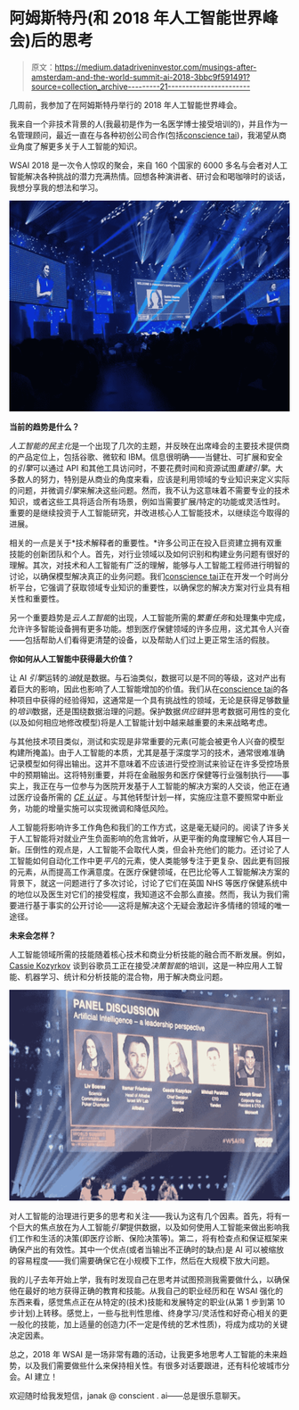 # 阿姆斯特丹(和 2018 年人工智能世界峰会)后的思考

> 原文：<https://medium.datadriveninvestor.com/musings-after-amsterdam-and-the-world-summit-ai-2018-3bbc9f591491?source=collection_archive---------21----------------------->

几周前，我参加了在阿姆斯特丹举行的 2018 年人工智能世界峰会。

我来自一个非技术背景的人(我最初是作为一名医学博士接受培训的)，并且作为一名管理顾问，最近一直在与各种初创公司合作(包括[conscience tai](https://conscient.ai))，我渴望从商业角度了解更多关于人工智能的知识。

WSAI 2018 是一次令人惊叹的聚会，来自 160 个国家的 6000 多名与会者对人工智能解决各种挑战的潜力充满热情。回想各种演讲者、研讨会和喝咖啡时的谈话，我想分享我的想法和学习。

![](img/35249ccc4c75266095b9576aaaa0a64d.png)

**当前的趋势是什么？**

*人工智能的民主化*是一个出现了几次的主题，并反映在出席峰会的主要技术提供商的产品定位上，包括谷歌、微软和 IBM。信息很明确——当健壮、可扩展和安全的*引擎*可以通过 API 和其他工具访问时，不要花费时间和资源试图*重建引擎*。大多数人的努力，特别是从商业的角度来看，应该是利用领域的专业知识来定义实际的问题，并微调*引擎*来解决这些问题。然而，我不认为这意味着不需要专业的技术知识，或者这些工具将适合所有场景，例如当需要扩展/特定的功能或灵活性时。重要的是继续投资于人工智能研究，并改进核心人工智能技术，以继续迄今取得的进展。

相关的一点是关于*技术解释者的重要性。*许多公司正在投入巨资建立拥有双重技能的创新团队和个人。首先，对行业领域以及如何识别和构建业务问题有很好的理解。其次，对技术和人工智能有广泛的理解，能够与人工智能工程师进行明智的讨论，以确保模型解决真正的业务问题。我们[conscience tai](https://conscient.ai/)正在开发一个时尚分析平台，它强调了获取领域专业知识的重要性，以确保您的解决方案对行业具有相关性和重要性。

另一个重要趋势是*云人工智能*的出现，人工智能所需的*繁重任务*和处理集中完成，允许许多智能设备拥有更多功能。想到医疗保健领域的许多应用，这尤其令人兴奋——包括帮助人们看得更清楚的设备，以及帮助人们过上更正常生活的假肢。

**你如何从人工智能中获得最大价值？**

让 AI *引擎*运转的*油*就是数据。与石油类似，数据可以是不同的等级，这对产出有着巨大的影响，因此也影响了人工智能增加的价值。我们从在[conscience tai](https://conscient.ai)的各种项目中获得的经验得知，这通常是一个具有挑战性的领域，无论是获得足够数量的*培训*数据，还是围绕数据治理的问题。保护数据*供应链*并思考数据可用性的变化(以及如何相应地修改模型)将是人工智能计划中越来越重要的未来战略考虑。

与其他技术项目类似，测试和实现是非常重要的元素(可能会被更令人兴奋的模型构建所掩盖)。由于人工智能的本质，尤其是基于深度学习的技术，通常很难准确记录模型如何得出输出。这并不意味着不应该进行受控测试来验证在许多受控场景中的预期输出。这将特别重要，并将在金融服务和医疗保健等行业强制执行——事实上，我正在与一位参与为医院开发基于人工智能的解决方案的人交谈，他正在通过医疗设备所需的 [*CE 认证*](https://europa.eu/youreurope/business/product/ce-mark/index_en.htm) 。与其他转型计划一样，实施应注意不要照常中断业务，功能的增量实施可以实现微调和降低风险。

人工智能将影响许多工作角色和我们的工作方式，这是毫无疑问的。阅读了许多关于人工智能将对就业产生负面影响的危言耸听，从更平衡的角度理解它令人耳目一新。压倒性的观点是，人工智能不会取代人类，但会补充他们的能力。还讨论了人工智能如何自动化工作中更*平凡*的元素，使人类能够专注于更复杂、因此更有回报的元素，从而提高工作满意度。在医疗保健领域，在巴比伦等人工智能解决方案的背景下，就这一问题进行了多次讨论，讨论了它们在英国 NHS 等医疗保健系统中的地位以及医生对它们的接受程度，我知道这不会那么直接。然而，我认为我们需要进行基于事实的公开讨论——这将是解决这个无疑会激起许多情绪的领域的唯一途径。

**未来会怎样？**

人工智能领域所需的技能随着核心技术和商业分析技能的融合而不断发展。例如， [Cassie Kozyrkov](https://www.linkedin.com/in/cassie-kozyrkov-9531919/) 谈到谷歌员工正在接受*决策智能*的培训，这是一种应用人工智能、机器学习、统计和分析技能的混合物，用于解决商业问题。

![](img/7b82b6e80dfc2f3629e708d5ab93b02a.png)

对人工智能的治理进行更多的思考和关注——我认为这有几个因素。首先，将有一个巨大的焦点放在为人工智能*引擎*提供数据，以及如何使用人工智能来做出影响我们工作和生活的决策(即医疗诊断、保险决策等)。第二，将有检查点和保证框架来确保产出的有效性。其中一个优点(或者当输出不正确时的缺点)是 AI 可以被缩放的容易程度——我们需要确保它在小规模下工作，然后在大规模下放大问题。

我的儿子去年开始上学，我有时发现自己在思考并试图预测我需要做什么，以确保他在最好的地方获得正确的教育和技能。从我自己的职业经历和在 WSAI 强化的东西来看，感觉焦点正在从特定的(技术)技能和发展特定的职业(从第 1 步到第 10 步计划)上转移。感觉上，一些与批判性思维、终身学习/灵活性和好奇心相关的更一般化的技能，加上适量的创造力(不一定是传统的艺术性质)，将成为成功的关键决定因素。

总之，2018 年 WSAI 是一场非常有趣的活动，让我更多地思考人工智能的未来趋势，以及我们需要做些什么来保持相关性。有很多对话要跟进，还有科伦坡城市分会。AI 建立！

欢迎随时给我发短信，janak @ conscient . ai——总是很乐意聊天。